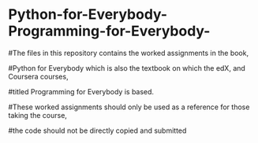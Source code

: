 # Python-for-Everybody-Programming-for-Everybody-

#The files in this repository contains the worked assignments in the book, 

#Python for Everybody which is also the textbook on which the edX, and Coursera courses, 

#titled Programming for Everybody is based. 

#These worked assignments should only be used as a reference for those taking the course, 

#the code should not be directly copied and submitted
